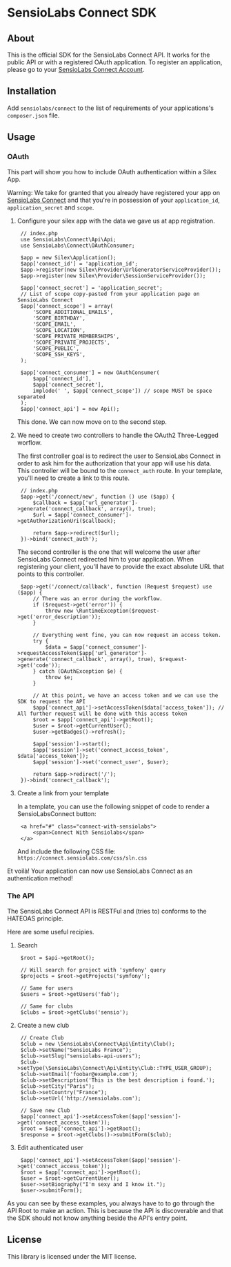 # SensioLabs Connect SDK

## About

This is the official SDK for the SensioLabs Connect API. It works for the public
API or with a registered OAuth application. To register an application, please
go to your [SensioLabs Connect Account](https://connect.sensiolabs.com).

## Installation

Add `sensiolabs/connect` to the list of requirements of your applications's
`composer.json` file.

## Usage

### OAuth

This part will show you how to include OAuth authentication within a Silex App.

Warning: We take for granted that you already have registered your app on
[SensioLabs Connect](https://connect.sensiolabs.com) and that you're in
possession of your `application_id`, `application_secret` and `scope`.

1. Configure your silex app with the data we gave us at app registration.

        // index.php
        use SensioLabs\Connect\Api\Api;
        use SensioLabs\Connect\OAuthConsumer;

        $app = new Silex\Application();
        $app['connect_id'] = 'application_id';
        $app->register(new Silex\Provider\UrlGeneratorServiceProvider());
        $app->register(new Silex\Provider\SessionServiceProvider());

        $app['connect_secret'] = 'application_secret';
        // List of scope copy-pasted from your application page on SensioLabs Connect
        $app['connect_scope'] = array(
            'SCOPE_ADDITIONAL_EMAILS',
            'SCOPE_BIRTHDAY',
            'SCOPE_EMAIL',
            'SCOPE_LOCATION',
            'SCOPE_PRIVATE_MEMBERSHIPS',
            'SCOPE_PRIVATE_PROJECTS',
            'SCOPE_PUBLIC',
            'SCOPE_SSH_KEYS',
        );

        $app['connect_consumer'] = new OAuthConsumer(
            $app['connect_id'],
            $app['connect_secret'],
            implode(' ', $app['connect_scope']) // scope MUST be space separated
        );
        $app['connect_api'] = new Api();

    This done. We can now move on to the second step.

2. We need to create two controllers to handle the OAuth2 Three-Legged worflow.

   The first controller goal is to redirect the user to SensioLabs Connect in
   order to ask him for the authorization that your app will use his data. This
   controller will be bound to the `connect_auth` route. In your template,
   you'll need to create a link to this route.

        // index.php
        $app->get('/connect/new', function () use ($app) {
            $callback = $app['url_generator']->generate('connect_callback', array(), true);
            $url = $app['connect_consumer']->getAuthorizationUri($callback);

            return $app->redirect($url);
        })->bind('connect_auth');

    The second controller is the one that will welcome the user after SensioLabs
    Connect redirected him to your application. When registering your client,
    you'll have to provide the exact absolute URL that points to this
    controller.

        $app->get('/connect/callback', function (Request $request) use ($app) {
            // There was an error during the workflow.
            if ($request->get('error')) {
                throw new \RuntimeException($request->get('error_description'));
            }

            // Everything went fine, you can now request an access token.
            try {
                $data = $app['connect_consumer']->requestAccessToken($app['url_generator']->generate('connect_callback', array(), true), $request->get('code'));
            } catch (OAuthException $e) {
                throw $e;
            }

            // At this point, we have an access token and we can use the SDK to request the API
            $app['connect_api']->setAccessToken($data['access_token']); // All further request will be done with this access token
            $root = $app['connect_api']->getRoot();
            $user = $root->getCurrentUser();
            $user->getBadges()->refresh();

            $app['session']->start();
            $app['session']->set('connect_access_token', $data['access_token']);
            $app['session']->set('connect_user', $user);

            return $app->redirect('/');
        })->bind('connect_callback');

3. Create a link from your template

   In a template, you can use the following snippet of code to render a
   SensioLabsConnect button:

        <a href="#" class="connect-with-sensiolabs">
            <span>Connect With Sensiolabs</span>
        </a>

   And include the following CSS file: `https://connect.sensiolabs.com/css/sln.css`

Et voilà! Your application can now use SensioLabs Connect as an authentication
method!

### The API

The SensioLabs Connect API is RESTFul and (tries to) conforms to the HATEOAS
principle.

Here are some useful recipies.

1. Search

        $root = $api->getRoot();
        
        // Will search for project with 'symfony' query
        $projects = $root->getProjects('symfony');

        // Same for users
        $users = $root->getUsers('fab');

        // Same for clubs
        $clubs = $root->getClubs('sensio');

2. Create a new club

        // Create Club
        $club = new \SensioLabs\Connect\Api\Entity\Club();
        $club->setName("SensioLabs France");
        $club->setSlug("sensiolabs-api-users");
        $club->setType(\SensioLabs\Connect\Api\Entity\Club::TYPE_USER_GROUP);
        $club->setEmail('foobar@example.com');
        $club->setDescription('This is the best description i found.');
        $club->setCity("Paris");
        $club->setCountry("France");
        $club->setUrl('http://sensiolabs.com');
        
        // Save new Club
        $app['connect_api']->setAccessToken($app['session']->get('connect_access_token'));
        $root = $app['connect_api']->getRoot();
        $response = $root->getClubs()->submitForm($club);

3. Edit authenticated user

        $app['connect_api']->setAccessToken($app['session']->get('connect_access_token'));
        $root = $app['connect_api']->getRoot();
        $user = $root->getCurrentUser();
        $user->setBiography("I'm sexy and I know it.");
        $user->submitForm();

As you can see by these examples, you always have to to go through the API Root
to make an action. This is because the API is discoverable and that the SDK
should not know anything beside the API's entry point.

## License

This library is licensed under the MIT license.
